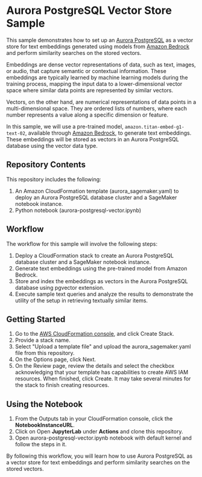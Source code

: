 # Aurora PostgreSQL Vector Store Sample 

This sample demonstrates how to set up an [Aurora PostgreSQL](https://aws.amazon.com/rds/aurora/) as a vector store for text embeddings generated using models from [Amazon Bedrock](https://aws.amazon.com/bedrock/) and perform similarity searches on the stored vectors. 

Embeddings are dense vector representations of data, such as text, images, or audio, that capture semantic or contextual information. These embeddings are typically learned by machine learning models during the training process, mapping the input data to a lower-dimensional vector space where similar data points are represented by similar vectors.

Vectors, on the other hand, are numerical representations of data points in a multi-dimensional space. They are ordered lists of numbers, where each number represents a value along a specific dimension or feature.

In this sample, we will use a pre-trained model, `amazon.titan-embed-g1-text-02`, available through [Amazon Bedrock](https://docs.aws.amazon.com/bedrock/latest/userguide/titan-embedding-models.html), to generate text embeddings. These embeddings will be stored as vectors in an Aurora PostgreSQL database using the vector data type.

## Repository Contents

This repository includes the following:

1. An Amazon CloudFormation template (aurora_sagemaker.yaml) to deploy an Aurora PostgreSQL database cluster and a SageMaker notebook instance.
2. Python notebook (aurora-postgresql-vector.ipynb) 

## Workflow
The workflow for this sample will involve the following steps:

1. Deploy a CloudFormation stack to create an Aurora PostgreSQL database cluster and a SageMaker notebook instance.
2. Generate text embeddings using the pre-trained model from Amazon Bedrock.
3. Store and index the embeddings as vectors in the Aurora PostgreSQL database using pgvector extension.
4. Execute sample text queries and analyze the results to demonstrate the utility of the setup in retrieving textually similar items.

## Getting Started

1. Go to the [AWS CloudFormation console](https://us-east-1.console.aws.amazon.com/cloudformation/home?region=us-east-1), and click Create Stack.
2. Provide a stack name.
3. Select "Upload a template file" and upload the aurora_sagemaker.yaml file from this repository.
4. On the Options page, click Next.
5. On the Review page, review the details and select the checkbox acknowledging that your template has capabilities to create AWS IAM resources. When finished, click Create. It may take several minutes for the stack to finish creating resources.


## Using the Notebook

1. From the Outputs tab in your CloudFormation console, click the **NotebookInstanceURL**.
2. Click on Open **JupyterLab** under **Actions** and clone this repository.
3. Open aurora-postgresql-vector.ipynb notebook with default kernel and follow the steps in it. 

By following this workflow, you will learn how to use Aurora PostgreSQL as a vector store for text embeddings and perform similarity searches on the stored vectors.
